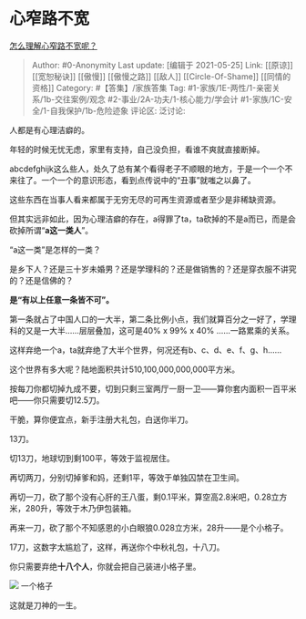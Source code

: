 # 心窄路不宽
[怎么理解心窄路不宽呢？](https://www.zhihu.com/question/420199501/answer/1463122638)

> Author: #0-Anonymity
> Last update: [编辑于 2021-05-25]
> Link: [[原谅]] [[宽恕秘诀]] [[傲慢]] [[傲慢之路]] [[敌人]] [[Circle-Of-Shame]] [[同情的资格]]
> Category: #【答集】/家族答集
> Tag: #1-家族/1E-两性/1-亲密关系/1b-交往案例/观念 #2-事业/2A-功夫/1-核心能力/学会计 #1-家族/1C-安全/1-自我保护/1b-危险迹象
> 评论区:
> 泛讨论:

人都是有心理洁癖的。

年轻的时候无忧无虑，家里有支持，自己没负担，看谁不爽就直接断掉。

abcdefghijk这么些人，处久了总有某个看得老子不顺眼的地方，于是一个一个不来往了。一个一个的意识形态，看到点传说中的“丑事”就嗤之以鼻了。

这些东西在当事人看来都属于无穷无尽的可再生资源或者至少是非稀缺资源。

但其实远非如此，因为心理洁癖的存在，a得罪了ta，ta砍掉的不是a而已，而是会砍掉所谓“**a这一类人**”。

“a这一类”是怎样的一类？

是乡下人？还是三十岁未婚男？还是学理科的？还是做销售的？还是穿衣服不讲究的？还是信佛的？

**是“有以上任意一条皆不可”。**

第一条就占了中国人口的一大半，第二条比例小点，我们就算百分之一好了，学理科的又是一大半……层层叠加，这可是40% x 99% x 40% ……一路累乘的关系。

这样弃绝一个a，ta就弃绝了大半个世界，何况还有b、c、d、e、f、g、h……

这个世界有多大呢？陆地面积共计510,100,000,000,000平方米。

按每刀你都切掉九成不要，切到只剩三室两厅一厨一卫——算你套内面积一百平米吧——你只需要切12.5刀。

干脆，算你便宜点，新手注册大礼包，白送你半刀。

13刀。

切13刀，地球切到剩100平，等效于监视居住。

再切两刀，分别切掉爹和妈，还剩1平，等效于单独囚禁在卫生间。

再切一刀，砍了那个没有心肝的王八蛋，剩0.1平米，算空高2.8米吧，0.28立方米，280升，等效于木乃伊包装箱。

再来一刀，砍了那个不知感恩的小白眼狼0.028立方米，28升——是个小格子。

17刀，这数字太尴尬了，这样，再送你个中秋礼包，十八刀。

你只需要弃绝**十八个人**，你就会把自己装进小格子里。

![](https://pic1.zhimg.com/50/v2-c1146a43a625dbe9b5ae7dcf67d33439_hd.jpg?source=1940ef5c)
一个格子

这就是刀神的一生。

